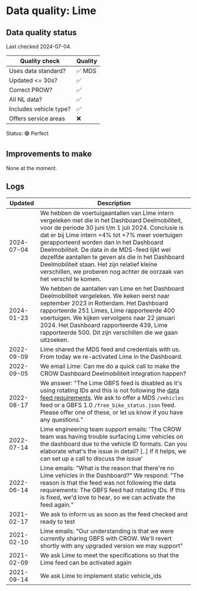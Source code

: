 # Data quality: Lime

## Data quality status

Last checked 2024-07-04.

| **Quality check**           | **Quality**
| --                          | --                  |
| Uses data standard?         | ✅ MDS
| Updated <= 30s?             | ✅
| Correct PROW?               | ✅
| All NL data?                | ✅
| Includes vehicle type?      | ✅
| Offers service areas        | ❌

Status: 🟢 Perfect

## Improvements to make

None at the moment.

## Logs

| Updated    | Description
| ----       | ---
| 2024-07-04 | We hebben de voertuigaantallen van Lime intern vergeleken met die in het Dashboard Deelmobiliteit, voor de periode 30 juni t/m 1 juli 2024. Conclusie is dat er bij Lime intern +4% tot +7% meer voertuigen gerapporteerd worden dan in het Dashboard Deelmobiliteit. De data in de MDS-feed lijkt wel dezelfde aantallen te geven als die in het Dashboard Deelmobiliteit staan. Het zijn relatief kleine verschillen, we proberen nog achter de oorzaak van het verschil te komen.
| 2024-01-23 | We hebben de aantallen van Lime en het Dashboard Deelmobiliteit vergeleken. We keken eerst naar september 2023 in Rotterdam. Het Dashboard rapporteerde 251 Limes, Lime rapporteerde 400 voertuigen. We kijken vervolgens naar 22 januari 2024. Het Dashboard rapporteerde 439, Lime rapporteerde 500. Dit zijn verschillen die we gaan uitzoeken.
| 2022-09-09 | Lime shared the MDS feed and credentials with us. From today we re-activated Lime in the Dashboard.
| 2022-09-05 | We email Lime: Can me do a quick call to make the CROW Dashboard Deelmobiliteit integration happen? 
| 2022-08-17 | We answer: "The Lime GBFS feed is disabled as it's using rotating IDs and this is not following the [data feed requirements](https://docs.crow.nl/deelfietsdashboard/hr-dataspec/). We ask to offer a MDS `/vehicles` feed or a GBFS 1.0 `/free_bike_status.json` feed. Please offer one of these, or let us know if you have any questions."
| 2022-07-14 | Lime engineering team support emails: 'The CROW team was having trouble surfacing Lime vehicles on the dashboard due to the vehicle ID formats. Can you elaborate what's the issue in detail? [..] If it helps, we can set up a call to discuss the issue'
| 2022-06-14 | Lime emails: "What is the reason that there're no Lime vehicles in the Dashboard?" We respond: "The reason is that the feed was not following the data requirements: The GBFS feed had rotating IDs. If this is fixed, we'd love to hear, so we can activate the feed again."
| 2021-02-17 | We ask to inform us as soon as the feed checked and ready to test
| 2021-02-10 | Lime emails: "Our understanding is that we were currently sharing GBFS with CROW. We'll revert shortly with any upgraded version we may support"
| 2021-02-09 | We ask Lime to meet the specifications so that the Lime feed can be activated again
| 2021-09-14 | We ask Lime to implement static vehicle_ids
